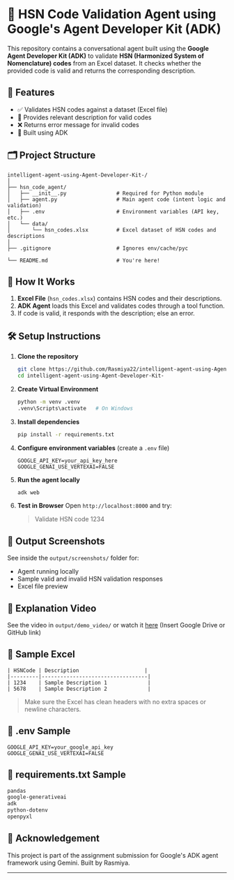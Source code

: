 
# 🧠 HSN Code Validation Agent using Google's Agent Developer Kit (ADK)

This repository contains a conversational agent built using the **Google Agent Developer Kit (ADK)** to validate **HSN (Harmonized System of Nomenclature) codes** from an Excel dataset. It checks whether the provided code is valid and returns the corresponding description.

## 🚀 Features

- ✅ Validates HSN codes against a dataset (Excel file)
- 📄 Provides relevant description for valid codes
- ❌ Returns error message for invalid codes
- 🧠 Built using ADK 


## 🗂️ Project Structure

```
intelligent-agent-using-Agent-Developer-Kit-/
│
├── hsn_code_agent/
│   ├── __init__.py                # Required for Python module
│   ├── agent.py                   # Main agent code (intent logic and validation)
│   ├── .env                       # Environment variables (API key, etc.)
│   └── data/
│       └── hsn_codes.xlsx         # Excel dataset of HSN codes and descriptions
│
├── .gitignore                     # Ignores env/cache/pyc

└── README.md                      # You're here!
```

## 🧪 How It Works

1. **Excel File** (`hsn_codes.xlsx`) contains HSN codes and their descriptions.
2. **ADK Agent** loads this Excel and validates codes through a tool function.
3. If code is valid, it responds with the description; else an error.

## 🛠️ Setup Instructions

1. **Clone the repository**
   ```bash
   git clone https://github.com/Rasmiya22/intelligent-agent-using-Agent-Developer-Kit-.git
   cd intelligent-agent-using-Agent-Developer-Kit-
   ```

2. **Create Virtual Environment**
   ```bash
   python -m venv .venv
   .venv\Scripts\activate   # On Windows
   ```

3. **Install dependencies**
   ```bash
   pip install -r requirements.txt
   ```

4. **Configure environment variables** (create a `.env` file)
   ```env
   GOOGLE_API_KEY=your_api_key_here
   GOOGLE_GENAI_USE_VERTEXAI=FALSE
   ```

5. **Run the agent locally**
   ```bash
   adk web
   ```

6. **Test in Browser**
   Open `http://localhost:8000` and try:
   > Validate HSN code 1234

## 📸 Output Screenshots

See inside the `output/screenshots/` folder for:

- Agent running locally
- Sample valid and invalid HSN validation responses
- Excel file preview

## 🎥 Explanation Video

See the video in `output/demo_video/` or watch it [here](#) (Insert Google Drive or GitHub link)

## 📄 Sample Excel

```
| HSNCode | Description                     |
|---------|----------------------------------|
| 1234    | Sample Description 1             |
| 5678    | Sample Description 2             |
```

> Make sure the Excel has clean headers with no extra spaces or newline characters.

## 🔐 .env Sample

```env
GOOGLE_API_KEY=your_google_api_key
GOOGLE_GENAI_USE_VERTEXAI=FALSE
```

## 🧾 requirements.txt Sample

```txt
pandas
google-generativeai
adk
python-dotenv
openpyxl
```

## 🙏 Acknowledgement

This project is part of the assignment submission for Google's ADK agent framework using Gemini. Built by Rasmiya.

---


